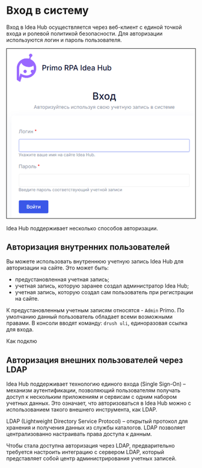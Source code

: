 # Вход в систему

Вход в Idea Hub осуществляется через веб-клиент с единой точкой входа и ролевой политикой безопасности. Для авторизации используются логин и пароль пользователя. 

![](<../../idea-hub/resources/getting-started/login.png>)

Idea Hub поддерживает несколько способов авторизации.

## Авторизация внутренних пользователей 

Вы можете использовать внутреннюю учетную запись Idea Hub для авторизации на сайте. Это может быть:
* предустановленная учетная запись;
* учетная запись, которую заранее создал администратор Idea Hub;
* учетная запись, которую создал сам пользователь при регистрации на сайте.

К предустановленным учетным записям относятся - `Admin` Primo. По умолчанию данный пользователь обладает всеми возможными правами. В консоли вводят команду: `drush uli`, единоразовая ссылка для входа. 

Как подклю
 

## Авторизация внешних пользователей через LDAP

Idea Hub поддерживает технологию единого входа (Single Sign-On) – механизм аутентификации, позволяющий пользователям получать доступ к нескольким приложениям и сервисам c одним набором учетных данных. Это означает, что авторизоваться в Idea Hub можно с использованием такого внешнего инструмента, как LDAP.

LDAP (Lightweight Directory Service Protocol) – открытый протокол для хранения и получения данных из службы каталогов. LDAP позволяет централизованно настраивать права доступа к данным.

Чтобы стала доступна авторизация через LDAP, предварительно требуется настроить интеграцию с сервером LDAP, который представляет собой центр администрирования учетных записей.
